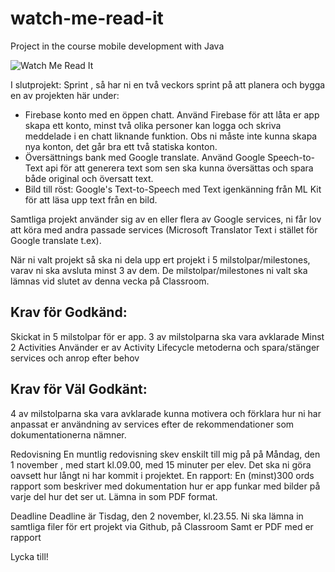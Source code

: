 # watch-me-read-it
Project in the course mobile development with Java

![Watch Me Read It](https://user-images.githubusercontent.com/70634183/140651293-79824944-7eca-4805-aef2-4e9aad2879c6.png)


I slutprojekt: Sprint , så har ni en två veckors sprint på att planera och bygga en av projekten här under:
- Firebase konto med en öppen chatt. Använd Firebase för att låta er app skapa ett konto, minst två olika personer kan logga och skriva meddelade i en chatt liknande funktion. Obs ni måste inte kunna skapa nya konton, det går bra ett två statiska konton.
- Översättnings bank med Google translate. Använd Google Speech-to-Text api för att generera text som sen ska kunna översättas och spara både original och översatt text.
- Bild till röst: Google's Text-to-Speech med Text igenkänning från ML Kit för att läsa upp text från en bild.


Samtliga projekt använder sig av en eller flera av Google services,
ni får lov att köra med andra passade services (Microsoft Translator
Text i stället för Google translate t.ex).

När ni valt projekt så ska ni dela upp ert projekt i 5
milstolpar/milestones, varav ni ska avsluta minst 3 av dem. De
milstolpar/milestones ni valt ska lämnas vid slutet av denna vecka på
Classroom.

## Krav för Godkänd:
Skickat in 5 milstolpar för er app.
3 av milstolparna ska vara avklarade
Minst 2 Activities
Använder er av Activity Lifecycle metoderna och spara/stänger services och anrop efter behov

## Krav för Väl Godkänt:
4 av milstolparna ska vara avklarade
kunna motivera och förklara hur ni har anpassat er användning av
services efter de rekommendationer som dokumentationerna nämner.

Redovisning
En muntlig redovisning skev enskilt till mig på på Måndag, den 1 november , med start kl.09.00, med 15 minuter per elev. Det ska ni göra
oavsett hur långt ni har kommit i projektet.
En rapport: En (minst)300 ords rapport som beskriver med dokumentation hur er app funkar med bilder på varje del hur det ser ut.
Lämna in som PDF format.

Deadline
Deadline är Tisdag, den 2 november, kl.23.55.
Ni ska lämna in samtliga filer för ert projekt via Github, på Classroom
Samt er PDF med er rapport


Lycka till!

